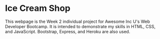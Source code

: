 # Ice Cream Shop

This webpage is the Week 2 individual project for Awesome Inc U's Web Developer Bootcamp. It is intended to demonstrate my skills in HTML, CSS, and JavaScript. Bootstrap, Express, and Heroku are also used.